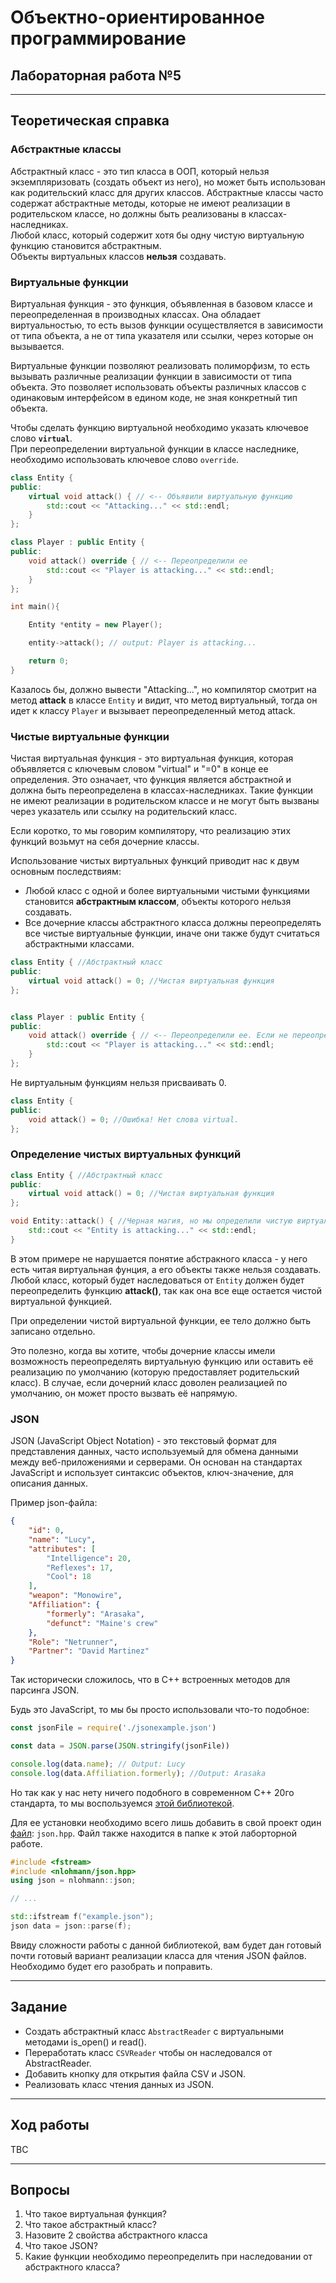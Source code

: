 # Объектно-ориентированное программирование  

## Лабораторная работа №5  
---  
## Теоретическая справка   

### Абстрактные классы  

Абстрактный класс - это тип класса в ООП, который нельзя экземпляризовать (создать объект из него), но может быть использован как родительский класс для других классов. Абстрактные классы часто содержат абстрактные методы, которые не имеют реализации в родительском классе, но должны быть реализованы в классах-наследниках.  
Любой класс, который содержит хотя бы одну чистую виртуальную функцию становится абстрактным.  
Объекты виртуальных классов **нельзя** создавать.

### Виртуальные функции  

Виртуальная функция - это функция, объявленная в базовом классе и переопределенная в производных классах. Она обладает виртуальностью, то есть вызов функции осуществляется в зависимости от типа объекта, а не от типа указателя или ссылки, через которые он вызывается.

Виртуальные функции позволяют реализовать полиморфизм, то есть вызывать различные реализации функции в зависимости от типа объекта. Это позволяет использовать объекты различных классов с одинаковым интерфейсом в едином коде, не зная конкретный тип объекта.   

Чтобы сделать функцию виртуальной необходимо указать ключевое слово **`virtual`**.  
При переопределении виртуальной функции в классе наследнике, необходимо использовать ключевое слово `override`.  

```cpp
class Entity {
public:
    virtual void attack() { // <-- Объявили виртуальную функцию
        std::cout << "Attacking..." << std::endl;
    }
};

class Player : public Entity {
public:
    void attack() override { // <-- Переопределили ее
        std::cout << "Player is attacking..." << std::endl;
    }
};

int main(){

    Entity *entity = new Player();

    entity->attack(); // output: Player is attacking...

    return 0;
}
```
Казалось бы, должно вывести "Attacking...", но компилятор смотрит на метод **attack** в классе `Entity` и видит, что метод виртуальный, тогда он идет к классу `Player` и вызывает переопределенный метод attack.  

### Чистые виртуальные функции  

Чистая виртуальная функция - это виртуальная функция, которая объявляется с ключевым словом "virtual" и "=0" в конце ее определения. Это означает, что функция является абстрактной и должна быть переопределена в классах-наследниках. Такие функции не имеют реализации в родительском классе и не могут быть вызваны через указатель или ссылку на родительский класс. 

Если коротко, то мы говорим компилятору, что реализацию этих функций возьмут на себя дочерние классы.  


Использование чистых виртуальных функций приводит нас к двум основным последствиям:  
* Любой класс с одной и более виртуальными чистыми функциями становится **абстрактным классом**, объекты которого нельзя создавать.  
* Все дочерние классы абстрактного класса должны переопределять все чистые виртуальные функции, иначе они также будут считаться абстрактными классами.

```cpp
class Entity { //Абстрактный класс
public:
    virtual void attack() = 0; //Чистая виртуальная функция
};


class Player : public Entity {
public:
    void attack() override { // <-- Переопределили ее. Если не переопределить ее, то компилятор выдаст ошибку!
        std::cout << "Player is attacking..." << std::endl;
    }
};
```

Не виртуальным функциям нельзя присваивать 0.  
```cpp
class Entity {
public:
    void attack() = 0; //Ошибка! Нет слова virtual.
};
```

### Определение чистых виртуальных функций  

```cpp
class Entity { //Абстрактный класс
public:
    virtual void attack() = 0; //Чистая виртуальная функция
};

void Entity::attack() { //Черная магия, но мы определили чистую виртуальную функцию.
    std::cout << "Entity is attacking..." << std::endl;
}
```
В этом примере не нарушается понятие абстракного класса - у него есть читая виртуальная фунция, а его объекты также нельзя создавать. Любой класс, который будет наследоваться от `Entity` должен будет переопределить функцию **attack()**, так как она все еще остается чистой виртуальной функцией.  

При определении чистой виртуальной функции, ее тело должно быть записано отдельно.

Это полезно, когда вы хотите, чтобы дочерние классы имели возможность переопределять виртуальную функцию или оставить её реализацию по умолчанию (которую предоставляет родительский класс). В случае, если дочерний класс доволен реализацией по умолчанию, он может просто вызвать её напрямую.  


### JSON  

JSON (JavaScript Object Notation) - это текстовый формат для представления данных, часто используемый для обмена данными между веб-приложениями и серверами. Он основан на стандартах JavaScript и использует синтаксис объектов, ключ-значение, для описания данных.   

Пример json-файла:  
```json
{
    "id": 0,
    "name": "Lucy",
    "attributes": [
        "Intelligence": 20,
        "Reflexes": 17,
        "Cool": 18
    ],
    "weapon": "Monowire",
    "Affiliation": {
        "formerly": "Arasaka",
        "defunct": "Maine's crew"
    },
    "Role": "Netrunner",
    "Partner": "David Martinez"
}
```

Так исторически сложилось, что в С++ встроенных методов для парсинга JSON.  

Будь это JavaScript, то мы бы просто использовали что-то подобное:  
```js
const jsonFile = require('./jsonexample.json')

const data = JSON.parse(JSON.stringify(jsonFile))

console.log(data.name); // Output: Lucy
console.log(data.Affiliation.formerly); //Output: Arasaka
```
Но так как у нас нету ничего подобного в современном С++ 20го стандарта, то мы воспользуемся [этой библиотекой](https://github.com/nlohmann/json).  

Для ее установки необходимо всего лишь добавить в свой проект один [файл](https://github.com/nlohmann/json/blob/develop/include/nlohmann/json.hpp): `json.hpp`. Файл также находится в папке к этой лаборторной работе.  

```cpp
#include <fstream>
#include <nlohmann/json.hpp>
using json = nlohmann::json;

// ...

std::ifstream f("example.json");
json data = json::parse(f);
```

Ввиду сложности работы с данной библиотекой, вам будет дан готовый почти готовый вариант реализации класса для чтения JSON файлов. Необходимо будет его разобрать и поправить.

---
## **Задание**  
* Создать абстрактный класс `AbstractReader` с виртуальными методами is_open() и read().
* Переработать класс `CSVReader` чтобы он наследовался от AbstractReader.  
* Добавить кнопку для открытия файла CSV и JSON.
* Реализовать класс чтения данных из JSON.

---

## **Ход работы**  

TBC

---

## Вопросы
1. Что такое виртуальная функция?
2. Что такое абстрактный класс?
3. Назовите 2 свойства абстрактного класса
4. Что такое JSON?
5. Какие функции необходимо переопределить при наследовании от абстрактного класса?

